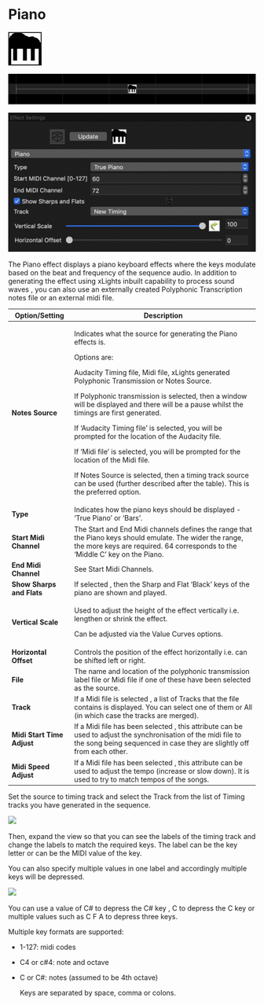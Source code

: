 # Piano

![Icon](<../../.gitbook/assets/image (658).png>)

![Sequencer Grid](<../../.gitbook/assets/image (583).png>)

![](<../../.gitbook/assets/image (321) (1).png>)

The Piano effect displays a piano keyboard effects where the keys modulate based on the beat and frequency of the sequence audio. In addition to generating the effect using xLights inbuilt capability to process sound waves , you can also use an externally created Polyphonic Transcription notes file or an external midi file.

| Option/Setting             | Description                                                                                                                                                                                                                                                                                                                                                                                                                                                                                                                                                                                                                                                                                                    |
| -------------------------- | -------------------------------------------------------------------------------------------------------------------------------------------------------------------------------------------------------------------------------------------------------------------------------------------------------------------------------------------------------------------------------------------------------------------------------------------------------------------------------------------------------------------------------------------------------------------------------------------------------------------------------------------------------------------------------------------------------------- |
| **Notes Source**           | <p>Indicates what the source for generating the Piano effects is.<br></p><p>Options are:</p><p>Audacity Timing file, Midi file, xLights generated Polyphonic Transmission or Notes Source.<br></p><p>If Polyphonic transmission is selected, then a window will be displayed and there will be a pause whilst the timings are first generated.<br></p><p>If ‘Audacity Timing file’ is selected, you will be prompted for the location of the Audacity file.<br></p><p>If ‘Midi file’ is selected, you will be prompted for the location of the Midi file.<br></p><p>If Notes Source is selected, then a timing track source can be used (further described after the table). This is the preferred option.</p> |
| **Type**                   | Indicates how the piano keys should be displayed - ‘True Piano’ or ‘Bars’.                                                                                                                                                                                                                                                                                                                                                                                                                                                                                                                                                                                                                                     |
| **Start Midi Channel**     | The Start and End Midi channels defines the range that the Piano keys should emulate. The wider the range, the more keys are required. 64 corresponds to the ‘Middle C’ key on the Piano.                                                                                                                                                                                                                                                                                                                                                                                                                                                                                                                      |
| **End Midi Channel**       | See Start Midi Channels.                                                                                                                                                                                                                                                                                                                                                                                                                                                                                                                                                                                                                                                                                       |
| **Show Sharps and Flats**  | If selected , then the Sharp and Flat ‘Black’ keys of the piano are shown and played.                                                                                                                                                                                                                                                                                                                                                                                                                                                                                                                                                                                                                          |
| **Vertical Scale**         | <p>Used to adjust the height of the effect vertically i.e. lengthen or shrink the effect. </p><p>Can be adjusted via the Value Curves options.</p>                                                                                                                                                                                                                                                                                                                                                                                                                                                                                                                                                             |
| **Horizontal Offset**      | Controls the position of the effect horizontally i.e. can be shifted left or right.                                                                                                                                                                                                                                                                                                                                                                                                                                                                                                                                                                                                                            |
| **File**                   | The name and location of the polyphonic transmission label file or Midi file if one of these have been selected as the source.                                                                                                                                                                                                                                                                                                                                                                                                                                                                                                                                                                                 |
| **Track**                  | If a Midi file is selected , a list of Tracks that the file contains is displayed. You can select one of them or All (in which case the tracks are merged).                                                                                                                                                                                                                                                                                                                                                                                                                                                                                                                                                    |
| **Midi Start Time Adjust** | If a Midi file has been selected , this attribute can be used to adjust the synchronisation of the midi file to the song being sequenced in case they are slightly off from each other.                                                                                                                                                                                                                                                                                                                                                                                                                                                                                                                        |
| **Midi Speed Adjust**      | If a Midi file has been selected , this attribute can be used to adjust the tempo (increase or slow down). It is used to try to match tempos of the songs.                                                                                                                                                                                                                                                                                                                                                                                                                                                                                                                                                     |

Set the source to timing track and select the Track from the list of Timing tracks you have generated in the sequence.

![](https://lh3.googleusercontent.com/1UJGiFxLvYDcANxRkSqT4ct1LmXs1Tl9EXiU2ZvNMYowTNbTDVDCytHDbJYlieZVwsLK544VHys6731hQ9R6eKi4\_oZfbi-wNvGIiNf4bBZiGq2I9kjqYe4JHbQo75\_xaOju2r55)

Then, expand the view so that you can see the labels of the timing track and change the labels to match the required keys. The label can be the key letter or can be the MIDI value of the key.

You can also specify multiple values in one label and accordingly multiple keys will be depressed.

![](https://lh6.googleusercontent.com/F-W7L5yQtuDGkcDMk0jPYNFaUFHuQEOZD2zfXduedsrDKx9SzFo3YoB0o7ImJ8h-Uk8Y-FUDiqnxwKDvYbb3GWWTzaP0uIB5SAMhbU8vWwkkVcTwIEIAyKQffUAv9U6X1peGU5Ci)

You can use a value of C# to depress the C# key , C to depress the C key or multiple values such as C F A to depress three keys.

Multiple key formats are supported:

* 1-127: midi codes
* C4 or c#4: note and octave
*   C or C#: notes (assumed to be 4th octave)

    Keys are separated by space, comma or colons.
